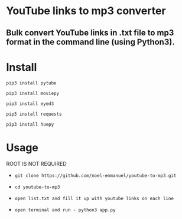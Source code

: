 # YouTube links to mp3 converter
## Bulk convert YouTube links in .txt file to mp3 format in the command line (using Python3).


# Install

`pip3 install pytube`

`pip3 install moviepy`

`pip3 install eyed3`

`pip3 install requests`

`pip3 install huepy`

# Usage

ROOT IS NOT REQUIRED

* `git clone https://github.com/noel-emmanuel/youtube-to-mp3.git`

* `cd youtube-to-mp3`

* `open list.txt and fill it up with youtube links on each line`

* `open terminal and run - python3 app.py`
